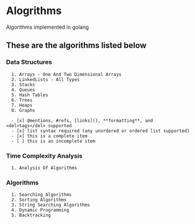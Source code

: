 # Alogrithms
Algorithms implemented in golang


## These are the algorithms listed below

### Data Structures
      1. Arrays - One And Two Dimensional Arrays
      2. LinkedLists - All Types 
      3. Stacks
      4. Queues
      5. Hash Tables
      6. Trees
      7. Heaps
      8. Graphs

      - [x] @mentions, #refs, [links](), **formatting**, and <del>tags</del> supported
      - [x] list syntax required (any unordered or ordered list supported)
      - [x] this is a complete item
      - [ ] this is an incomplete item
### Time Complexity Analysis
      1. Analysis Of Algorithms
      
### Algorithms
      1. Searching Algorithms
      2. Sorting Algorithms
      3. String Searching Algorithms
      4. Dynamic Programming
      5. Backtracking
